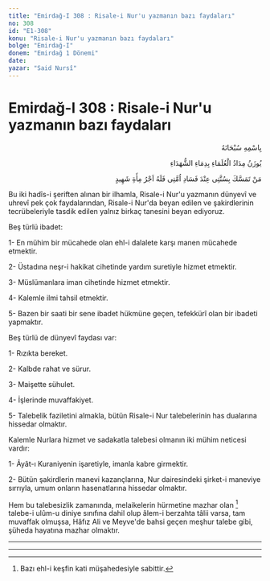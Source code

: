```yaml
---
title: "Emirdağ-I 308 : Risale-i Nur'u yazmanın bazı faydaları"
no: 308
id: "E1-308"
konu: "Risale-i Nur'u yazmanın bazı faydaları"
bolge: "Emirdağ-I"
donem: "Emirdağ 1 Dönemi"
date: 
yazar: "Said Nursî"
---
```


# Emirdağ-I 308 : Risale-i Nur'u yazmanın bazı faydaları

<p class="arabic" dir="rtl" title="Meal: “Her türlü noksan sıfatlardan yüce olan Allah’ın adıyla.”">بِاسْمِهِ سُبْحَانَهُ</p>

<p class="arabic" dir="rtl" title="Meal: “Âlimlerin mürekkebi şehidlerin kanıyla muvazene edilir.”">يُوزَنُ مِدَادُ الْعُلَمَاءِ بِدِمَاءِ الشُّهَدَاءِ</p>

<p class="arabic" dir="rtl" title="Meal: “Ümmetimin fesadı zamanında kim sünnetime temessük eder yapışırsa, ona yüz şehid ecri, sevabı vardır.”">مَنْ تَمَسَّكَ بِسُنَّتِى عِنْدَ فَسَادِ اُمَّتِى فَلَهُ اَجْرُ مِأَةِ شَهِيدٍ</p>

Bu iki hadîs-i şeriften alınan bir ilhamla, Risale-i Nur'u yazmanın dünyevî ve uhrevî pek çok faydalarından, Risale-i Nur'da beyan edilen ve şakirdlerinin tecrübeleriyle tasdik edilen yalnız birkaç tanesini beyan ediyoruz.

Beş türlü ibadet:

1- En mühim bir mücahede olan ehl-i dalalete karşı manen mücahede etmektir.

2- Üstadına neşr-i hakikat cihetinde yardım suretiyle hizmet etmektir.

3- Müslümanlara iman cihetinde hizmet etmektir.

4- Kalemle ilmi tahsil etmektir.

5- Bazen bir saati bir sene ibadet hükmüne geçen, tefekkürî olan bir ibadeti yapmaktır.

Beş türlü de dünyevî faydası var:

1- Rızıkta bereket.

2- Kalbde rahat ve sürur.

3- Maişette sühulet.

4- İşlerinde muvaffakiyet.

5- Talebelik faziletini almakla, bütün Risale-i Nur talebelerinin has dualarına hissedar olmaktır.

Kalemle Nurlara hizmet ve sadakatla talebesi olmanın iki mühim neticesi vardır:

1- Âyât-ı Kuraniyenin işaretiyle, imanla kabre girmektir.

2- Bütün şakirdlerin manevi kazançlarına, Nur dairesindeki şirket-i maneviye sırrıyla, umum onların hasenatlarına hissedar olmaktır.

Hem bu talebesizlik zamanında, melaikelerin hürmetine mazhar olan [^1] talebe-i ulûm-u diniye sınıfına dahil olup âlem-i berzahta tâlii varsa, tam muvaffak olmuşsa, Hâfız Ali ve Meyve'de bahsi geçen meşhur talebe gibi, şüheda hayatına mazhar olmaktır.

***

***
[^1]: Bazı ehl-i keşfin kati müşahedesiyle sabittir.
